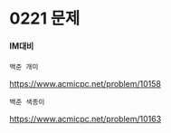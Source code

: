 # 0221 문제
#### IM대비

```
백준 개미
```
https://www.acmicpc.net/problem/10158

```
백준 색종이
```

https://www.acmicpc.net/problem/10163